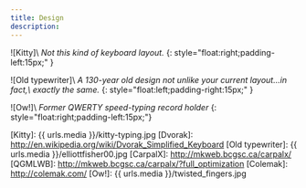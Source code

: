 ```yaml
---
title: Design
description:
---
```


![Kitty]\\
_Not this kind of keyboard layout._
{: style="float:right;padding-left:15px;" }

![Old typewriter]\\
_A 130-year old design not unlike your current layout...in fact,\\
exactly the same._
{: style="float:left;padding-right:15px;" }

![Ow!]\\
_Former QWERTY speed-typing record holder_ 
{: style="float:right;padding-left:15px;"}

[Kitty]: {{ urls.media }}/kitty-typing.jpg
[Dvorak]: http://en.wikipedia.org/wiki/Dvorak_Simplified_Keyboard
[Old typewriter]: {{ urls.media }}/elliottfisher00.jpg
[CarpalX]: http://mkweb.bcgsc.ca/carpalx/
[QGMLWB]: http://mkweb.bcgsc.ca/carpalx/?full_optimization
[Colemak]: http://colemak.com/
[Ow!]: {{ urls.media }}/twisted_fingers.jpg
